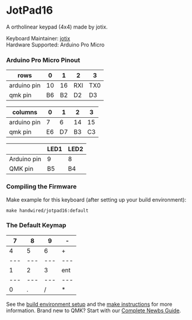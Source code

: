 # JotPad16

A ortholinear keypad (4x4) made by jotix.

Keyboard Maintainer: [jotix](https://github.com/jotix)  
Hardware Supported: Arduino Pro Micro  

### Arduino Pro Micro Pinout

| rows        | 0  | 1  | 2   | 3   |
|-------------|----|----|-----|-----|
| arduino pin | 10 | 16 | RXI | TX0 |
| qmk pin     | B6 | B2 | D2  | D3  |

| columns     | 0  | 1  | 2  | 3  |
|-------------|----|----|----|----| 
| arduino pin | 7  | 6  | 14 | 15 |
| qmk pin     | E6 | D7 | B3 | C3 |

|             | LED1 | LED2 |
|-------------|------|------|
| Arduino pin | 9    | 8    |
| QMK pin     | B5   | B4   |

### Compiling the Firmware

Make example for this keyboard (after setting up your build environment):

    make handwired/jotpad16:default

### The Default Keymap

| 7 | 8 | 9 | - |
|---|---|---|---|
| 4 | 5 | 6 | + |
|---|---|---|---|
| 1 | 2 | 3 |ent|
|---|---|---|---|
| 0 | . | / | * |

See the [build environment setup](https://docs.qmk.fm/#/getting_started_build_tools) and the [make instructions](https://docs.qmk.fm/#/getting_started_make_guide) for more information. Brand new to QMK? Start with our [Complete Newbs Guide](https://docs.qmk.fm/#/newbs).
